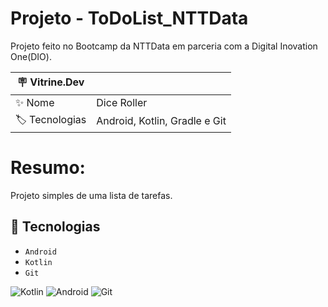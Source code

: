 # Projeto - ToDoList_NTTData

Projeto feito no Bootcamp da NTTData em parceria com a Digital Inovation One(DIO).

| 🪧 Vitrine.Dev |     |
| -------------  | --- |
| ✨ Nome        | Dice Roller
| 🏷️ Tecnologias | Android, Kotlin, Gradle e Git

# Resumo:
Projeto simples de uma lista de tarefas.
  
 ## 🔨 Tecnologias

- ``Android``
- ``Kotlin``
- ``Git``

![Kotlin](https://img.shields.io/badge/-Kotlin-green)
![Android](https://img.shields.io/badge/-Android-important)
![Git](https://img.shields.io/badge/-Git-red)
